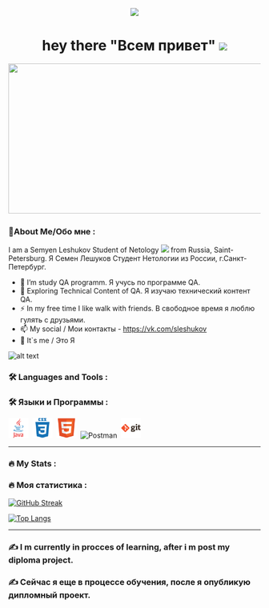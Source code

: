 <p align="center"><img src="https://media.giphy.com/media/M9gbBd9nbDrOTu1Mqx/giphy.gif" width="100"/></p>
<p align="center">

</p>
<p align="center">

</p>


<h1 align="center">hey there "Всем привет" <img src="https://media.giphy.com/media/hvRJCLFzcasrR4ia7z/giphy.gif" width="40"></h1>

<p align="center"><img src="https://media.giphy.com/media/dWesBcTLavkZuG35MI/giphy.gif" width="600" height="300"  /></p>

### 👲About Me/Обо мне :

I am a Semyen Leshukov Student of Netology <img src="https://media.giphy.com/media/WUlplcMpOCEmTGBtBW/giphy.gif" width="30"> from Russia, Saint-Petersburg.
Я Семен Лешуков Студент Нетологии из России, г.Санкт-Петербург.
- 🔭 I’m study QA programm. Я учусь по программе QA.
- 🌱 Exploring Technical Content of QA. Я изучаю технический контент QA.
- ⚡ In my free time I like walk with friends. В свободное время я люблю гулять с друзьями.
- 📫 My social / Мои контакты -  https://vk.com/sleshukov 
- 👮 It`s me / Это Я

![alt text](https://sun9-61.userapi.com/impg/R9Z6I3V8I5LjoDCgfxVdolWSBdSvT7Ydsl_yjA/99YO608zDgs.jpg?size=326x460&quality=95&sign=de8015a2436695b4ce20dfc6ca014d46&type=album)



### 🛠 Languages and Tools :
### 🛠 Языки и Программы :

<p>
<img src="https://github.com/devicons/devicon/blob/master/icons/java/java-original-wordmark.svg" title="Java" alt="Java" width="40" height="40"/>&nbsp;
<img src="https://github.com/devicons/devicon/blob/master/icons/css3/css3-plain-wordmark.svg"  title="CSS3" alt="CSS" width="40" height="40"/>&nbsp;
<img src="https://github.com/devicons/devicon/blob/master/icons/html5/html5-original.svg" title="HTML5" alt="HTML" width="40" height="40"/>&nbsp;
<img src="https://www.vectorlogo.zone/logos/getpostman/getpostman-icon.svg" title="Postman"  alt="Postman" width="40" height="40"/>&nbsp;
<img src="https://github.com/devicons/devicon/blob/master/icons/git/git-original-wordmark.svg" title="Git" **alt="Git" width="40" height="40"/>&nbsp;
</p>

---

### 🔥  My Stats :
### 🔥  Моя статистика :
[![GitHub Streak](http://github-readme-streak-stats.herokuapp.com?user=Semyen747&theme=dark&background=000000)](https://git.io/streak-stats)

[![Top Langs](https://github-readme-stats.vercel.app/api/top-langs/?username=Semyen747&layout=compact&theme=vision-friendly-dark)](https://github.com/anuraghazra/github-readme-stats)

---

### ✍️ I m currently in procces of learning, after i m post my diploma project.
### ✍️ Сейчас я еще в процессе обучения, после я опубликую дипломный проект.

